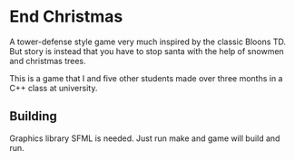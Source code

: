 # End Christmas

A tower-defense style game very much inspired by the classic Bloons TD. But
story is instead that you have to stop santa with the help of snowmen and
christmas trees.

This is a game that I and five other students made over three months in a
C++ class at university.

## Building

Graphics library SFML is needed. Just run make and game will build and run.


